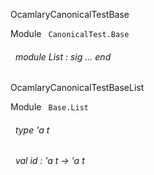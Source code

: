 OcamlaryCanonicalTestBase

 Module `` CanonicalTest.Base`` 
<a id="module-List"></a>
###### &nbsp; module List : sig ... end


OcamlaryCanonicalTestBaseList

 Module `` Base.List`` 
<a id="type-t"></a>
###### &nbsp; type 'a t



<a id="val-id"></a>
###### &nbsp; val id : 'a t -> 'a t

